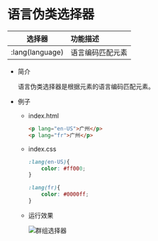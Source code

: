 # 语言伪类选择器

| 选择器          | 功能描述	      |
| :-------------: | :---------------- |
| :lang(language) |  语言编码匹配元素 |

* 简介
    
    语言伪类选择器是根据元素的语言编码匹配元素。
    
* 例子

    * index.html
    
        ```html
        <p lang="en-US">广州</p>
        <p lang="fr">广州</p>
        ```
        
    * index.css
    
        ```css
        :lang(en-US){
            color: #ff000;
        }
  
        :lang(fr){
            color: #0000ff;
        }
        ```
        
    * 运行效果
        
        ![群组选择器](../../static/images/melon.jpg)
